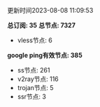 更新时间2023-08-08 11:09:53

**总订阅: 35**
**总节点: 7327**
- vless节点: 6

**google ping有效节点: 385**
- ss节点: 261
- v2ray节点: 116
- trojan节点: 5
- ssr节点: 3
